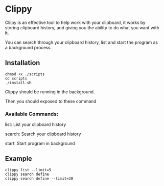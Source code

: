 # Clippy

Cliipy is an effective tool to help work with your clipboard, it works by storing clipboard history, and giving you the ability to do what you want with it.

You can search through your clipboard history, list and start the program as a background process.

## Installation
```shel
chmod +x ./scripts 
cd scripts
./install.sh
```

Clippy should be running in the background.

Then you should exposed to these command
### Available Commands:
  list:        List your clipboard history

  search:      Search your clipboard history

  start:       Start program in background
  
## Example
```shell
clippy list --limit=5
clippy search define
clippy search define --limit=30
```

